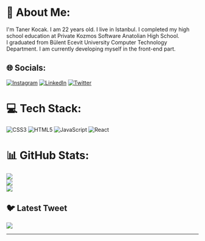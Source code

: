 # 💫 About Me:
I'm Taner Kocak. I am 22 years old. I live in Istanbul. I completed my high school education at Private Kozmos Software Anatolian High School. <br>I graduated from Bülent Ecevit University Computer Technology Department. I am currently developing myself in the front-end part.


## 🌐 Socials:
[![Instagram](https://img.shields.io/badge/Instagram-%23E4405F.svg?logo=Instagram&logoColor=white)](https://instagram.com/https://www.instagram.com/tanerkk19) [![LinkedIn](https://img.shields.io/badge/LinkedIn-%230077B5.svg?logo=linkedin&logoColor=white)](https://www.linkedin.com/in/taner-ko%C3%A7ak-533616240/) [![Twitter](https://img.shields.io/badge/Twitter-%231DA1F2.svg?logo=Twitter&logoColor=white)](https://twitter.com/TanerKocak193) 

# 💻 Tech Stack:
![CSS3](https://img.shields.io/badge/css3-%231572B6.svg?style=for-the-badge&logo=css3&logoColor=white) ![HTML5](https://img.shields.io/badge/html5-%23E34F26.svg?style=for-the-badge&logo=html5&logoColor=white) ![JavaScript](https://img.shields.io/badge/javascript-%23323330.svg?style=for-the-badge&logo=javascript&logoColor=%23F7DF1E) ![React](https://img.shields.io/badge/react-%2320232a.svg?style=for-the-badge&logo=react&logoColor=%2361DAFB)
# 📊 GitHub Stats:
![](https://github-readme-stats.vercel.app/api?username=maresall&theme=dark&hide_border=false&include_all_commits=false&count_private=false)<br/>
![](https://github-readme-streak-stats.herokuapp.com/?user=maresall&theme=dark&hide_border=false)<br/>
![](https://github-readme-stats.vercel.app/api/top-langs/?username=maresall&theme=dark&hide_border=false&include_all_commits=false&count_private=false&layout=compact)

## 🐦 Latest Tweet
[![](https://gtce.itsvg.in/api?username=https://twitter.com/TanerKocak193)](https://github.com/VishwaGauravIn/github-twitter-card-embed)

---

<!-- Proudly created with GPRM ( https://gprm.itsvg.in ) -->
